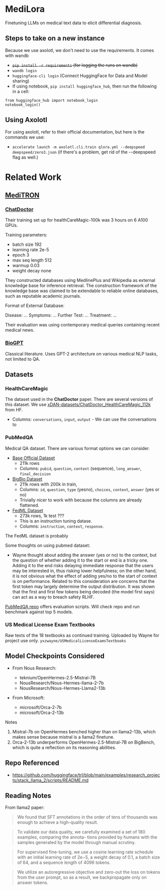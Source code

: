 # MediLora

Finetuning LLMs on medical text data to elicit differential diagnosis.

## Steps to take on a new instance

Because we use axolotl, we don't need to use the requirements. It comes with wandb

- ~~`pip install -r requirements` (for logging the runs on wandb)~~
- `wandb login`
- `huggingface-cli login` (Connect HuggingFace for Data and Model sharing)
- If using notebook, `pip install huggingface_hub`, then run the following in a cell:

```
from huggingface_hub import notebook_login
notebook_login()
```

## Using Axolotl
For using axolotl, refer to their official documentation, but here is the commands we use:

- `accelerate launch -m axolotl.cli.train qlora.yml --deepspeed deepspeed/zero3.json` (if there's a problem, get rid of the --deepspeed flag as well.)

# Related Work

## [MediTRON]()



### [ChatDoctor](https://arxiv.org/pdf/2303.14070.pdf)

Their training set up for healthCareMagic-100k was 3 hours on 6 A100 GPUs.

Training parameters:

- batch size 192
- learning rate 2e-5
- epoch 3
- max seq length 512
- warmup 0.03
- weight decay none

They constructed databases using MedlinePlus and Wikipedia as external knowledge base for inference retrieval. The construction framework of the knowledge base was claimed to be extendable to reliable online databases, such as reputable academic journals.

Format of External Database:

Disease: ...
Symptoms: ...
Further Test: ...
Treatment: ...

Their evaluation was using contemporary medical queries containing recent medical news.

### [BioGPT](https://academic.oup.com/bib/article/23/6/bbac409/6713511)

Classical literature. Uses GPT-2 architecture on various medical NLP tasks, not limited to QA.

## Datasets

### HealthCareMagic

The dataset used in the **ChatDoctor** paper. 
There are several versions of this dataset. We use [xDAN-datasets/ChatDoctor_HealthCareMagic_112k](https://huggingface.co/datasets/xDAN-datasets/ChatDoctor_HealthCareMagic_112k) from HF.
 - Columns: `conversations`, `input`, `output` - We can use the conversations to 

### PubMedQA

Medical QA dataset. There are various format options we can consider.

- [Base Official Dataset](https://huggingface.co/datasets/pubmed_qa)
  - 211k rows
  - Columns: `pubid`, `question`, `context` (sequence), `long_answer`, `final_decision`
- [BigBio Dataset](https://huggingface.co/datasets/bigbio/pubmed_qa)
  - 211k rows with 200k in train,
  - Columns: `id`, `question`, `type` (yesno), `choices`, `context`, `answer` (yes or no)
  - Trivially nicer to work with because the columns are already flattened.
- [FedML Dataset](https://huggingface.co/datasets/FedML/PubMedQA_instruction)
  - 273k rows, 1k test ???
  - This is an instruction tuning datase.
  - Columns: `instruction`, `context`, `response`.

The FedML dataset is probably

Some thoughts on using pubmed dataset:

- Wayne thought about adding the answer (yes or no) to the context, but the question of whether adding it to the start or end is a tricky one. Adding it to the end risks delaying immediate response that the users may be interested in, thus risking lower helpfulness; on the other hand, it is not obvious what the effect of adding yes/no to the start of context is on performance.
  Related to this consideration are concerns that the first token may largely determine the output distribution. It was shown that the first and first few tokens being decoded (the model first says) can act as a way to breach safety RLHF.

[PubMedQA repo](https://pubmedqa.github.io/) offers evaluation scripts. Will check repo and run benchmark against top 5 models.

### US Medical License Exam Textbooks

Raw texts of the 18 textbooks as continued training. Uploaded by Wayne for project use only.
`yxzwayne/USMedicalLicenseExamsTextbooks`

## Model Checkpoints Considered

- From Nous Research:

  - teknium/OpenHermes-2.5-Mistral-7B
  - NousResearch/Nous-Hermes-llama-2-7b
  - NousResearch/Nous-Hermes-Llama2-13b

- From Microsoft:
  - microsoft/Orca-2-7b
  - microsoft/Orca-2-13b

Notes

1. Mistral-7b on OpenHermes benched higher than on llama2-13b, which makes sense because mistral is a llama2 finetune.
2. Orca-2-13b underperforms OpenHermes-2.5-Mistral-7B on BigBench, which is quite a reflection on its reasoning abilities.

## Repo Referenced

- https://github.com/huggingface/trl/blob/main/examples/research_projects/stack_llama_2/scripts/README.md

## Reading Notes

From llama2 paper:

> We found that SFT annotations in the order of tens of thousands was enough to achieve a high-quality result.

> To validate our data quality, we carefully examined a set of 180 examples, comparing the annota- tions provided by humans with the samples generated by the model through manual scrutiny.

> For supervised fine-tuning, we use a cosine learning rate schedule with an initial learning rate of 2e−5, a weight decay of 0.1, a batch size of 64, and a sequence length of 4096 tokens.

> We utilize an autoregressive objective and zero-out the loss on tokens from the user prompt, so as a result, we backpropagate only on answer tokens.
